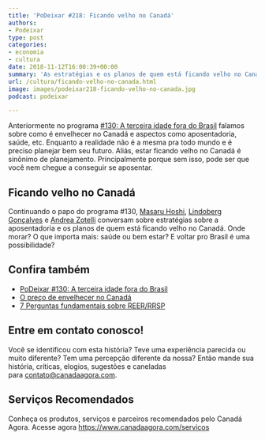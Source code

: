 ```yaml
---
title: 'PoDeixar #218: Ficando velho no Canadá'
authors:
- Podeixar
type: post
categories:
- economia
- cultura
date: 2018-11-12T16:00:39+00:00
summary: 'As estratégias e os planos de quem está ficando velho no Canadá. Onde morar? O que importa mais: saúde ou bem estar? Voltar pro Brasil é uma possibilidade?'
url: /cultura/ficando-velho-no-canada.html
image: images/podeixar218-ficando-velho-no-canada.jpg
podcast: podeixar

---
```

<div>
  <div>
    Anteriormente no programa <a href="https://www.canadaagora.com/podeixar/terceira-idade-fora-do-brasil.html">#130: A terceira idade fora do Brasil</a> falamos sobre como é envelhecer no Canadá e aspectos como aposentadoria, saúde, etc. Enquanto a realidade não é a mesma pra todo mundo e é preciso planejar bem seu futuro. Aliás, estar ficando velho no Canadá é sinônimo de planejamento. Principalmente porque sem isso, pode ser que você nem chegue a conseguir se aposentar.
  </div>
</div>

## Ficando velho no Canadá

Continuando o papo do programa #130, [Masaru Hoshi][1], [Lindoberg Gonçalves][2] e [Andrea Zotelli][3] conversam sobre estratégias sobre a aposentadoria e os planos de quem está ficando velho no Canadá. Onde morar? O que importa mais: saúde ou bem estar? E voltar pro Brasil é uma possibilidade?



## Confira também

  * [PoDeixar #130: A terceira idade fora do Brasil][4]
  * [O preço de envelhecer no Canadá][5]
  * [7 Perguntas fundamentais sobre REER/RRSP][6]

## Entre em contato conosco!

Você se identificou com esta história? Teve uma experiência parecida ou muito diferente? Tem uma percepção diferente da nossa? Então mande sua história, críticas, elogios, sugestões e caneladas para <contato@canadaagora.com>.

## Serviços Recomendados

Conheça os produtos, serviços e parceiros recomendados pelo Canadá Agora. Acesse agora <https://www.canadaagora.com/servicos>

 [1]: /japa
 [2]: /berg
 [3]: /andreazotelli
 [4]: https://www.canadaagora.com/podeixar/terceira-idade-fora-do-brasil.html
 [5]: https://www.canadaagora.com/alicinha/o-preco-de-envelhecer-no-canada.html
 [6]: https://www.canadaagora.com/andreabritto/7-perguntas-reer-rrsp.html